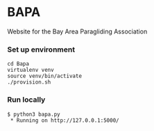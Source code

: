 # BAPA

Website for the Bay Area Paragliding Association

### Set up environment
```
cd Bapa
virtualenv venv
source venv/bin/activate
./provision.sh
```

### Run locally
```
$ python3 bapa.py 
 * Running on http://127.0.0.1:5000/
```
